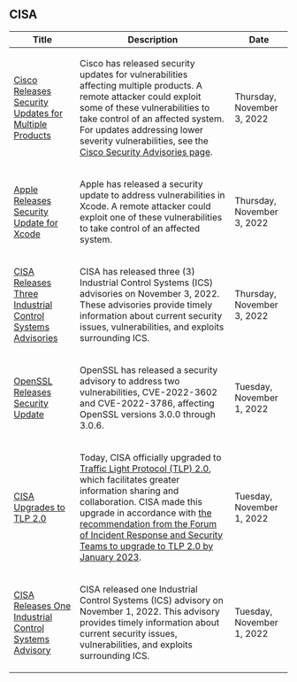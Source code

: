 ## CISA
|Title|Description|Date|
|---|---|---|
| [Cisco Releases Security Updates for Multiple Products](https://www.cisa.gov/uscert/ncas/current-activity/2022/11/03/cisco-releases-security-updates-multiple-products) | <p>Cisco has released security updates for vulnerabilities affecting multiple products. A remote attacker could exploit some of these vulnerabilities to take control of an affected system. For updates addressing lower severity vulnerabilities, see the <a href="https://tools.cisco.com/security/center/publicationListing.x">Cisco Security Advisories page</a>.</p> | Thursday, November 3, 2022 |
| [Apple Releases Security Update for Xcode](https://www.cisa.gov/uscert/ncas/current-activity/2022/11/03/apple-releases-security-update-xcode) | <p>Apple has released a security update to address vulnerabilities in Xcode. A remote attacker could exploit one of these vulnerabilities to take control of an affected system.</p> | Thursday, November 3, 2022 |
| [CISA Releases Three Industrial Control Systems Advisories](https://www.cisa.gov/uscert/ncas/current-activity/2022/11/03/cisa-releases-three-industrial-control-systems-advisories) | <p>CISA has released three (3) Industrial Control Systems (ICS) advisories on November 3, 2022. These advisories provide timely information about current security issues, vulnerabilities, and exploits surrounding ICS.</p> | Thursday, November 3, 2022 |
| [OpenSSL Releases Security Update](https://www.cisa.gov/uscert/ncas/current-activity/2022/11/01/openssl-releases-security-update) | <p>OpenSSL has released a security advisory to address two vulnerabilities, CVE-2022-3602 and CVE-2022-3786, affecting OpenSSL versions 3.0.0 through 3.0.6.</p> | Tuesday, November 1, 2022 |
| [CISA Upgrades to TLP 2.0](https://www.cisa.gov/uscert/ncas/current-activity/2022/11/01/cisa-upgrades-tlp-20) | <p>Today, CISA officially upgraded to <a href="https://www.cisa.gov/tlp">Traffic Light Protocol (TLP) 2.0</a>, which facilitates greater information sharing and collaboration. CISA made this upgrade in accordance with <a href="https://www.first.org/newsroom/releases/20220805">the recommendation from the Forum of Incident Response and Security Teams to upgrade to TLP 2.0 by January 2023</a>.</p> | Tuesday, November 1, 2022 |
| [CISA Releases One Industrial Control Systems Advisory](https://www.cisa.gov/uscert/ncas/current-activity/2022/11/01/cisa-releases-one-industrial-control-systems-advisory) | <p>CISA released one Industrial Control Systems (ICS) advisory on November 1, 2022. This advisory provides timely information about current security issues, vulnerabilities, and exploits surrounding ICS.</p> | Tuesday, November 1, 2022 |
